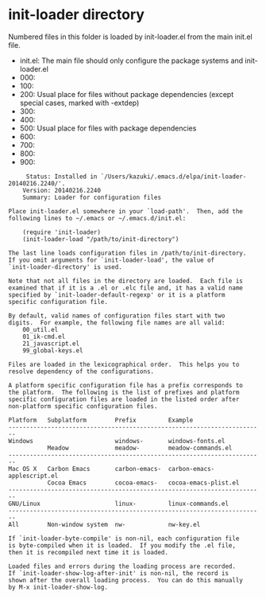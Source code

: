 init-loader directory
=========================

Numbered files in this folder is loaded by init-loader.el from the main init.el file.

- init.el: The main file should only configure the package systems and init-loader.el
- 000:
- 100: 
- 200: Usual place for files without package dependencies (except special cases, marked with -extdep)
- 300: 
- 400: 
- 500: Usual place for files with package dependencies
- 600: 
- 700: 
- 800: 
- 900: 


```
     Status: Installed in `/Users/kazuki/.emacs.d/elpa/init-loader-20140216.2240/'.
    Version: 20140216.2240
    Summary: Loader for configuration files

Place init-loader.el somewhere in your `load-path'.  Then, add the
following lines to ~/.emacs or ~/.emacs.d/init.el:

    (require 'init-loader)
    (init-loader-load "/path/to/init-directory")

The last line loads configuration files in /path/to/init-directory.
If you omit arguments for `init-loader-load', the value of
`init-loader-directory' is used.

Note that not all files in the directory are loaded.  Each file is
examined that if it is a .el or .elc file and, it has a valid name
specified by `init-loader-default-regexp' or it is a platform
specific configuration file.

By default, valid names of configuration files start with two
digits.  For example, the following file names are all valid:
    00_util.el
    01_ik-cmd.el
    21_javascript.el
    99_global-keys.el

Files are loaded in the lexicographical order.  This helps you to
resolve dependency of the configurations.

A platform specific configuration file has a prefix corresponds to
the platform.  The following is the list of prefixes and platform
specific configuration files are loaded in the listed order after
non-platform specific configuration files.

Platform   Subplatform        Prefix         Example
------------------------------------------------------------------------
Windows                       windows-       windows-fonts.el
           Meadow             meadow-        meadow-commands.el
------------------------------------------------------------------------
Mac OS X   Carbon Emacs       carbon-emacs-  carbon-emacs-applescript.el
           Cocoa Emacs        cocoa-emacs-   cocoa-emacs-plist.el
------------------------------------------------------------------------
GNU/Linux                     linux-         linux-commands.el
------------------------------------------------------------------------
All        Non-window system  nw-            nw-key.el

If `init-loader-byte-compile' is non-nil, each configuration file
is byte-compiled when it is loaded.  If you modify the .el file,
then it is recompiled next time it is loaded.

Loaded files and errors during the loading process are recorded.
If `init-loader-show-log-after-init' is non-nil, the record is
shown after the overall loading process.  You can do this manually
by M-x init-loader-show-log.
```
